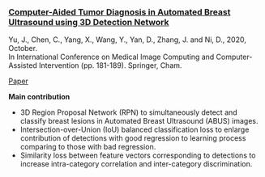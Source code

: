 ### <ins>Computer-Aided Tumor Diagnosis in Automated Breast Ultrasound using 3D Detection Network</ins>

Yu, J., Chen, C., Yang, X., Wang, Y., Yan, D., Zhang, J. and Ni, D., 2020, October.  
In International Conference on Medical Image Computing and Computer-Assisted Intervention (pp. 181-189). Springer, Cham.

[Paper](https://arxiv.org/abs/2007.16133)

**Main contribution**  
- 3D Region Proposal Network (RPN) to simultaneously detect and classify breast lesions in Automated Breast Ultrasound (ABUS) images.
- Intersection-over-Union (IoU) balanced classification loss to enlarge contribution of detections with good regression to learning process comparing to those with bad regression.
- Similarity loss between feature vectors corresponding to detections to increase intra-category correlation and inter-category discrimination.
